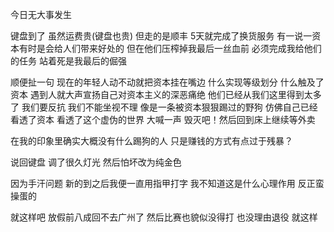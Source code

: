 今日无大事发生 

键盘到了 虽然运费贵(键盘也贵) 但走的是顺丰 5天就完成了换货服务 有一说一资本有时是会给人们带来好处的 但在他们压榨掉我最后一丝血前 必须完成我给他们的任务 站着死是我最后的倔强 

顺便扯一句 现在的年轻人动不动就把资本挂在嘴边 什么实现等级划分 什么触及了资本 遇到人就大声宣扬自己对资本主义的深恶痛绝 他们已经从我们这里得到太多了 我们要反抗 我们不能坐视不理  像是一条被资本狠狠踢过的野狗 仿佛自己已经看透了资本 看透了这个虚伪的世界 大喊一声 毁灭吧！然后回到床上继续等外卖 

在我的印象里确实大概没有什么踢狗的人 只是赚钱的方式有点过于残暴？

说回键盘 调了很久灯光 然后怕坏改为纯金色 

因为手汗问题 新的到之后我便一直用指甲打字 我不知道这是什么心理作用 反正蛮操蛋的

就这样吧 放假前八成回不去广州了 然后比赛也貌似没得打 也没理由退役 就这样